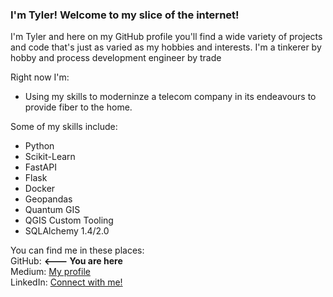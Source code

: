 ### I'm Tyler! Welcome to my slice of the internet!  

I'm Tyler and here on my GitHub profile you'll find a wide variety of projects and code that's just as varied as my hobbies and interests. I'm a tinkerer by hobby and process development engineer by trade

Right now I'm: 
- Using my skills to moderninze a telecom company in its endeavours to provide fiber to the home.  


Some of my skills include:  
- Python  
- Scikit-Learn  
- FastAPI  
- Flask
- Docker
- Geopandas
- Quantum GIS
- QGIS Custom Tooling
- SQLAlchemy 1.4/2.0

You can find me in these places:  
GitHub:  **<--- You are here**  
Medium: [My profile](https://medium.com/@tylerjetheridge98)   
LinkedIn: [Connect with me!](https://www.linkedin.com/in/tylerjetheridge/)   
<!--
**tyleretheridge/tyleretheridge** is a ✨ _special_ ✨ repository because its `README.md` (this file) appears on your GitHub profile.

-->
